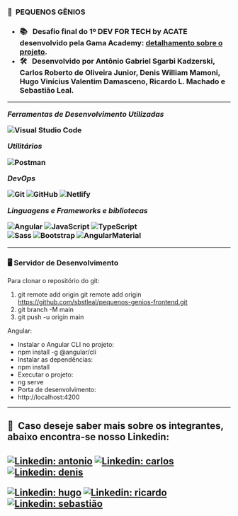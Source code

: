 <h3> 🏫 &nbsp;PEQUENOS GÊNIOS <h3/>

- 📚 &nbsp; Desafio final do 1º **DEV FOR TECH by ACATE** desenvolvido pela Gama Academy: <a href="https://drive.google.com/file/d/1sG0nCl7868g2TRcnQ5rYnyhQ9YctgKAx/view?usp=sharing" target="_blank">detalhamento sobre o projeto</a>.
- 🛠 &nbsp; Desenvolvido por **Antônio Gabriel Sgarbi Kadzerski, Carlos Roberto de Oliveira Junior, Denis William Mamoni, Hugo Vinícius Valentim Damasceno, Ricardo L. Machado e Sebastião Leal**.

 ---

*Ferramentas de Desenvolvimento Utilizadas*

![Visual Studio Code](https://img.shields.io/badge/-Visual%20Studio%20Code-333333?style=flat&logo=visual-studio-code&logoColor=007ACC)

*Utilitários*

![Postman](https://img.shields.io/badge/-Postman-333333?style=flat&logo=postman)

*DevOps*

![Git](https://img.shields.io/badge/-Git-333333?style=flat&logo=git)
![GitHub](https://img.shields.io/badge/-GitHub-333333?style=flat&logo=github)
![Netlify](https://img.shields.io/badge/Netlify-333333?style=flat&logo=netlify&logoColor=Netlify)

*Linguagens e Frameworks e bibliotecas*

![Angular](https://img.shields.io/badge/Angular-333333?style=flat&logo=angular&logoColor=Angular)
![JavaScript](https://img.shields.io/badge/-JavaScript-333333?style=flat&logo=javascript)
![TypeScript](https://img.shields.io/badge/-TypeScript-333333?style=flat&logo=typescript)  
![Sass](https://img.shields.io/badge/Sass-333333?style=flat&logo=sass&logoColor=sass)
![Bootstrap](https://img.shields.io/badge/Bootstrap-333333?style=flat&logo=bootstrap&logoColor=Bootstrap)
![AngularMaterial](https://img.shields.io/badge/Material--Angular-333333?style=for-the-badge&logo=material-angular&logoColor=material-angular)
  
---

### 🖥️ Servidor de Desenvolvimento

Para clonar o repositório do git:

1. git remote add origin git remote add origin https://github.com/sbstleal/pequenos-genios-frontend.git
2. git branch -M main
3. git push -u origin main

Angular:

- Instalar o Angular CLI no projeto:
- npm install -g @angular/cli
- Instalar as dependências:
- npm install
- Executar o projeto:
- ng serve
- Porta de desenvolvimento:
- http://localhost:4200

---

<h2> 💼 &nbsp;Caso deseje saber mais sobre os integrantes, abaixo encontra-se nosso Linkedin: <h2/>

[![Linkedin: antonio](https://img.shields.io/badge/-Antônio-blue?style=flat-square&logo=Linkedin&logoColor=white&link=https://www.linkedin.com/in/agsk)](https://www.linkedin.com/in/agsk)
[![Linkedin: carlos](https://img.shields.io/badge/-Carlos-blue?style=flat-square&logo=Linkedin&logoColor=white&link=https://www.linkedin.com/in/karlinhos987/)](https://www.linkedin.com/in/karlinhos987/)
[![Linkedin: denis](https://img.shields.io/badge/-Denis-blue?style=flat-square&logo=Linkedin&logoColor=white&link=https://www.linkedin.com/in/denis-william-mamoni/)](https://www.linkedin.com/in/denis-william-mamoni/)

[![Linkedin: hugo](https://img.shields.io/badge/-Hugo-blue?style=flat-square&logo=Linkedin&logoColor=white&link=https://www.linkedin.com/in/hugo-damasceno/)](https://www.linkedin.com/in/hugo-damasceno/)
[![Linkedin: ricardo](https://img.shields.io/badge/-Ricardo-blue?style=flat-square&logo=Linkedin&logoColor=white&link=https://www.linkedin.com/in/ricardolmachado/)](https://www.linkedin.com/in/ricardolmachado/)
[![Linkedin: sebastião](https://img.shields.io/badge/-Sebastião-blue?style=flat-square&logo=Linkedin&logoColor=white&link=https://www.linkedin.com/in/sbstleal/)](https://www.linkedin.com/in/sbstleal/)
